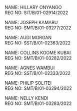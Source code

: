 NAME: HILLARY ONYANGO                                                      
REG NO: SIT/B/01-02914/2022                                                                                               
                                                                                                                                       
NAME: JOSEPH KAMARU                                                                                                                                 
REG NO: SMT/B/01-03277/2022                                                                                                                                     

NAME: AUDI MORGAN                                                                                                                                 
REG NO: SST/B/01-02363/2022

NAME: COLLINS KOOME KUBAI                                                                                     
REG NO: SMT/B/01-03282/2022

NAME: AGNES WAMBUI                     
REG NO: SST/B/01-02333/2022                                                                                                                   

NAME: PHILIP SOLITEI                                                                                                                              
REG NO: SMT/B/01-03294/2022                                                                                                            

NAME: NELLY KENDI                                                                                                                  
REG NO: SMT/B/01-03283/2022


